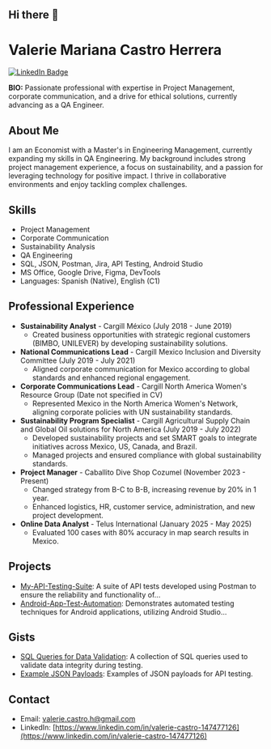 ## Hi there 👋
# Valerie Mariana Castro Herrera

[![LinkedIn Badge](your_linkedin_badge_URL)](https://www.linkedin.com/in/valerie-castro-147477126)

**BIO:** Passionate professional with expertise in Project Management, corporate communication, and a drive for ethical solutions, currently advancing as a QA Engineer. 

## About Me

I am an Economist with a Master's in Engineering Management, currently expanding my skills in QA Engineering. My background includes strong project management experience, a focus on sustainability, and a passion for leveraging technology for positive impact. I thrive in collaborative environments and enjoy tackling complex challenges.

## Skills

* Project Management
* Corporate Communication
* Sustainability Analysis
* QA Engineering
* SQL, JSON, Postman, Jira, API Testing, Android Studio
* MS Office, Google Drive, Figma, DevTools
* Languages: Spanish (Native), English (C1)

## Professional Experience

* **Sustainability Analyst** - Cargill México (July 2018 - June 2019)
    * Created business opportunities with strategic regional customers (BIMBO, UNILEVER) by developing sustainability solutions.
* **National Communications Lead** - Cargill Mexico Inclusion and Diversity Committee (July 2019 - July 2021)
    * Aligned corporate communication for Mexico according to global standards and enhanced regional engagement.
* **Corporate Communications Lead** - Cargill North America Women's Resource Group (Date not specified in CV)
    * Represented Mexico in the North America Women's Network, aligning corporate policies with UN sustainability standards.
* **Sustainability Program Specialist** - Cargill Agricultural Supply Chain and Global Oil solutions for North America (July 2019 - July 2022)
    * Developed sustainability projects and set SMART goals to integrate initiatives across Mexico, US, Canada, and Brazil.
    * Managed projects and ensured compliance with global sustainability standards. 
* **Project Manager** - Caballito Dive Shop Cozumel (November 2023 - Present)
    * Changed strategy from B-C to B-B, increasing revenue by 20% in 1 year. 
    * Enhanced logistics, HR, customer service, administration, and new project development. 
* **Online Data Analyst** - Telus International (January 2025 - May 2025) 
    * Evaluated 100 cases with 80% accuracy in map search results in Mexico. 

## Projects

* [My-API-Testing-Suite](link_to_repo):  A suite of API tests developed using Postman to ensure the reliability and functionality of...
* [Android-App-Test-Automation](link_to_repo):  Demonstrates automated testing techniques for Android applications, utilizing Android Studio...

## Gists

* [SQL Queries for Data Validation](link_to_gist):  A collection of SQL queries used to validate data integrity during testing.
* [Example JSON Payloads](link_to_gist):  Examples of JSON payloads for API testing.

## Contact

* Email: valerie.castro.h@gmail.com 
* LinkedIn: [https://www.linkedin.com/in/valerie-castro-147477126](https://www.linkedin.com/in/valerie-castro-147477126) 
